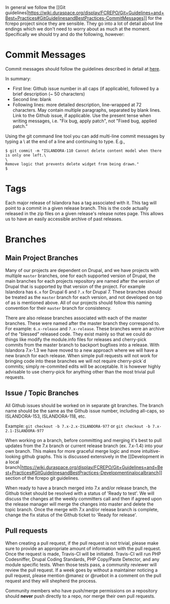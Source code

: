 In general we follow the [[Git guidelines|https://wiki.duraspace.org/display/FCREPO/Git+Guidelines+and+Best+Practices#GitGuidelinesandBestPractices-CommitMessages]] for the fcrepo project since they are sensible. They go into a lot of detail about line endings which we don't need to worry about as much at the moment. Specifically we should try and do the following, however:

# Commit Messages

Commit messages should follow the guidelines described in detail at [here](http://tbaggery.com/2008/04/19/a-note-about-git-commit-messages.html).

In summary:

* First line: Github issue number in all caps (if applicable), followed by a brief description (~ 50 characters)
* Second line: blank
* Following lines: more detailed description, line-wrapped at 72 characters. May contain multiple paragraphs, separated by blank lines. Link to the Github issue, if applicable.
Use the present tense when writing messages, i.e. "Fix bug, apply patch", not "Fixed bug, applied patch."

Using the git command line tool you can add multi-line commit messages by typing a \ at the end of a line and continuing to type. E.g.,
```console
$ git commit -m "ISLANDORA-110 Cannot delete content model when there is only one left.\
\
Remove logic that prevents delete widget from being drawn."
$ 
```
# Tags

Each major release of Islandora has a tag associated with it. This tag will point to a commit in a given release branch. This is the code actually released in the zip files on a given release's release notes page. This allows us to have an easily accessible archive of past releases.

# Branches

## Main Project Branches

Many of our projects are dependent on Drupal, and we have projects with multiple `master` branches, one for each supported version of Drupal, the main branches for each projects repository are named after the version of Drupal that is supported by that version of the project. For example Islandora has `6.x` for Drupal 6 and `7.x` for Drupal 7. These branches should be treated as the `master` branch for each version, and not developed on top of as is mentioned above.  All of our projects should follow this naming convention for their `master` branch for consistency. 

There are also release branches associated with each of the master branches. These were named after the master branch they correspond to. For example: `6.x-release` and `7.x-release`. These branches were an archive of the "blessed" released code. They exist mainly so that we could do things like modify the module.info files for releases and cherry-pick commits from the master branch to backport bugfixes into a release.  With Islandora 7.x-1.3 we have moved to a new approach where we will have a new branch for each release.  When simple pull requests will not work for bringing code into these branches we will not require cherry-pick`d commits; simply re-commited edits will be acceptable. It is however highly advisable to use cherry-pick for anything other than the most trivial pull requests.

## Issue / Topic Branches

All Github issues should be worked on in separate git branches. The branch name should be the same as the Github issue number, including all-caps, so ISLANDORA-153, ISLANDORA-118, etc.

Example: `git checkout -b 7.x-2.x-ISLANDORA-977` or `git checkout -b 7.x-2.1-ISLANDORA-977`

When working on a branch, before committing and merging it's best to pull updates from the 7.x branch or current release branch (ex. 7.x-1.4) into your own branch. This makes for more graceful merge logic and more intuitive-looking github graphs. This is discussed extensively in the [[Development in a local branch|https://wiki.duraspace.org/display/FCREPO/Git+Guidelines+and+Best+Practices#GitGuidelinesandBestPractices-Developmentinalocalbranch]] section of the fcrepo git guidelines.

When ready to have a branch merged into 7.x and/or release branch, the Github ticket should be resolved with a status of 'Ready to test'. We will discuss the changes at the weekly committers call and then if agreed upon the release manager will merge the changes into master and delete the topic branch. Once the merge with 7.x and/or release branch is complete, change the fix status of the Github ticket to 'Ready for release'.

## Pull requests

When creating a pull request, if the pull request is not trivial, please make sure to provide an appropriate amount of information with the pull request. Once the request is made, Travis-CI will be initiated. Travis-CI will run PHP Codesniffer, Drupal Coding Standards, PHP Copy/Paste Detector, and any module specific tests. When those tests pass, a community reviewer will review the pull request. If a week goes by without a maintainer noticing a pull request, please mention @manez or @ruebot in a comment on the pull request and they will shepherd the process.

Community members who have push/merge permissions on a repository should **never** push directly to a repo, nor merge their own pull requests. 
